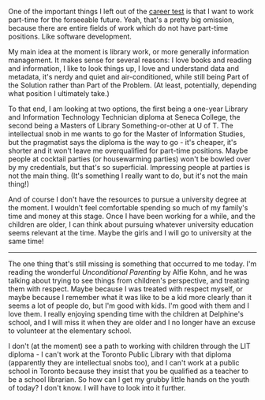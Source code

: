 <!--
.. title: .plan
.. date: 2009-02-26 22:39:30
.. author: Amy Brown
-->

One of the important things I left out of the 
[career test](http://weblog.latte.ca/amy/career/inventory.html)
is that I want to work part-time for the forseeable future.
Yeah, that's a pretty big omission, because there are 
entire fields of work which do not have part-time positions.
Like software development.

My main idea at the moment is library work, or more generally
information management.  It makes sense for several reasons:
I love books and reading and information, I like to look
things up, I love and understand data and metadata, it's
nerdy and quiet and air-conditioned, while still being
Part of the Solution rather than Part of the Problem.  (At
least, potentially, depending what position I ultimately
take.)

To that end, I am looking at two options,
the first being a one-year Library and Information Technology
Technician diploma at Seneca College, the second being a 
Masters of Library Something-or-other at U of T.  The 
intellectual snob in me wants to go for the Master of
Information Studies, but the pragmatist says the diploma
is the way to go - it's cheaper, it's shorter and it won't
leave me overqualified for part-time positions.  Maybe
people at cocktail parties (or housewarming parties) 
won't be bowled over by my credentials, but that's so
superficial.  Impressing people at parties is not the main thing.
(It's something I really want to do, but it's not the 
main thing!)

And of course I don't have the resources to pursue a university
degree at the moment.  I wouldn't feel comfortable spending
so much of my family's time and money at this stage.
Once I have been working for a while, and the children 
are older, I can think about pursuing whatever university
education seems relevant at the time.  Maybe the girls
and I will go to university at the same time!

---

The one thing that's still missing is something that occurred
to me today.  I'm reading the wonderful *Unconditional
Parenting* by Alfie Kohn, and he was talking about trying
to see things from children's perspective, and treating
them with respect.  Maybe because I was treated with
respect myself, or maybe because I remember what
it was like to be a kid more clearly than it seems a lot
of people do, but I'm good with kids.  I'm good with them
and I love them.  I really enjoying spending time with
the children at Delphine's school, and I will miss it when
they are older and I no longer have an excuse to volunteer
at the elementary school.

I don't (at the moment) see a path to working with children
through the LIT diploma - I can't work at the Toronto
Public Library with that diploma (apparently they are
intellectual snobs too), and I can't work at a public
school in Toronto because they insist that you be qualified
as a teacher to be a school librarian.  So how can I get
my grubby little hands on the youth of today?  I don't
know.  I will have to look into it further.


